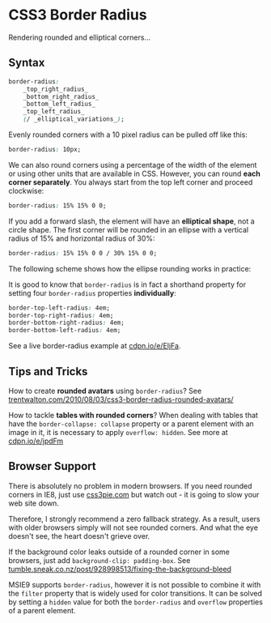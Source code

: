 CSS3 Border Radius
==================

Rendering rounded and elliptical corners...

Syntax
------

```css
border-radius:
    _top_right_radius_
    _bottom_right_radius_
    _bottom_left_radius_
    _top_left_radius_
    (/ _elliptical_variations_);
```

Evenly rounded corners with a 10 pixel radius can be pulled off like this:

```css
border-radius: 10px;
```

We can also round corners using a percentage of the width of the element or
using other units that are available in CSS. However, you can round **each
corner separately**. You always start from the top left corner and proceed
clockwise:

```css
border-radius: 15% 15% 0 0;
```

If you add a forward slash, the element will have an **elliptical shape**, not a
circle shape. The first corner will be rounded in an ellipse with a vertical
radius of 15% and horizontal radius of 30%:

```css
border-radius: 15% 15% 0 0 / 30% 15% 0 0;
```

The following scheme shows how the ellipse rounding works in practice:

It is good to know that `border-radius` is in fact a shorthand property for
setting four `border-radius` properties **individually**:

```css
border-top-left-radius: 4em;
border-top-right-radius: 4em;
border-bottom-right-radius: 4em;
border-bottom-left-radius: 4em;
```

See a live border-radius example at [cdpn.io/e/EljFa](<http://cdpn.io/e/EljFa>).

Tips and Tricks
---------------

How to create **rounded avatars** using `border-radius`? See
[trentwalton.com/2010/08/03/css3-border-radius-rounded-avatars/](<http://trentwalton.com/2010/08/03/css3-border-radius-rounded-avatars/>)

How to tackle **tables with rounded corners**? When dealing with tables that
have the `border-collapse: collapse` property or a parent element with an image
in it, it is necessary to apply `overflow: hidden`. See more at
[cdpn.io/e/jpdFm](<http://cdpn.io/e/jpdFm>)

Browser Support
---------------

There is absolutely no problem in modern browsers. If you need rounded corners
in IE8, just use [css3pie.com](<http://css3pie.com/>) but watch out - it is
going to slow your web site down.

Therefore, I strongly recommend a zero fallback strategy. As a result, users
with older browsers simply will not see rounded corners. And what the eye
doesn't see, the heart doesn't grieve over.

If the background color leaks outside of a rounded corner in some browsers, just
add `background-clip: padding-box`. See
[tumble.sneak.co.nz/post/928998513/fixing-the-background-bleed](<http://tumble.sneak.co.nz/post/928998513/fixing-the-background-bleed>)

MSIE9 supports `border-radius`, however it is not possible to combine it with
the `filter` property that is widely used for color transitions. It can be
solved by setting a `hidden` value for both the `border-radius` and `overflow`
properties of a parent element.
